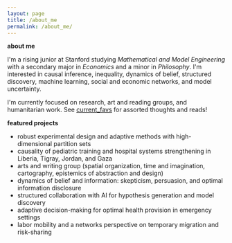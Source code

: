 ```yaml
---
layout: page
title: /about_me
permalink: /about_me/
---
```

**about me**

I'm a rising junior at Stanford studying *Mathematical and Model Engineering* with a secondary major in *Economics* and a minor in *Philosophy*. I'm interested in causal inference, inequality, dynamics of belief, structured discovery, machine learning, social and economic networks, and model uncertainty. 

I'm currently focused on research, art and reading groups, and humanitarian work. See [current_favs](current_favs.md) for assorted thoughts and reads!

**featured projects**
* robust experimental design and adaptive methods with high-dimensional partition sets
* causality of pediatric training and hospital systems strengthening in Liberia, Tigray, Jordan, and Gaza
* arts and writing group (spatial organization, time and imagination, cartography, epistemics of abstraction and design)
* dynamics of belief and information: skepticism, persuasion, and optimal information disclosure
* structured collaboration with AI for hypothesis generation and model discovery
* adaptive decision-making for optimal health provision in emergency settings
* labor mobility and a networks perspective on temporary migration and risk-sharing
